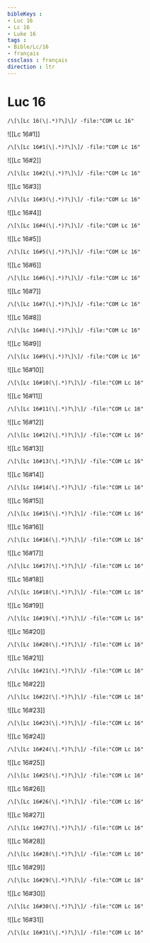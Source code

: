 ```yaml
---
bibleKeys : 
- Luc 16
- Lc 16
- Luke 16
tags : 
- Bible/Lc/16
- français
cssclass : français
direction : ltr
---
```


# Luc 16

```query
/\[\[Lc 16(\|.*)?\]\]/ -file:"COM Lc 16"
```



![[Lc 16#1]]

```query
/\[\[Lc 16#1(\|.*)?\]\]/ -file:"COM Lc 16"
```

![[Lc 16#2]]

```query
/\[\[Lc 16#2(\|.*)?\]\]/ -file:"COM Lc 16"
```

![[Lc 16#3]]

```query
/\[\[Lc 16#3(\|.*)?\]\]/ -file:"COM Lc 16"
```

![[Lc 16#4]]

```query
/\[\[Lc 16#4(\|.*)?\]\]/ -file:"COM Lc 16"
```

![[Lc 16#5]]

```query
/\[\[Lc 16#5(\|.*)?\]\]/ -file:"COM Lc 16"
```

![[Lc 16#6]]

```query
/\[\[Lc 16#6(\|.*)?\]\]/ -file:"COM Lc 16"
```

![[Lc 16#7]]

```query
/\[\[Lc 16#7(\|.*)?\]\]/ -file:"COM Lc 16"
```

![[Lc 16#8]]

```query
/\[\[Lc 16#8(\|.*)?\]\]/ -file:"COM Lc 16"
```

![[Lc 16#9]]

```query
/\[\[Lc 16#9(\|.*)?\]\]/ -file:"COM Lc 16"
```

![[Lc 16#10]]

```query
/\[\[Lc 16#10(\|.*)?\]\]/ -file:"COM Lc 16"
```

![[Lc 16#11]]

```query
/\[\[Lc 16#11(\|.*)?\]\]/ -file:"COM Lc 16"
```

![[Lc 16#12]]

```query
/\[\[Lc 16#12(\|.*)?\]\]/ -file:"COM Lc 16"
```

![[Lc 16#13]]

```query
/\[\[Lc 16#13(\|.*)?\]\]/ -file:"COM Lc 16"
```

![[Lc 16#14]]

```query
/\[\[Lc 16#14(\|.*)?\]\]/ -file:"COM Lc 16"
```

![[Lc 16#15]]

```query
/\[\[Lc 16#15(\|.*)?\]\]/ -file:"COM Lc 16"
```

![[Lc 16#16]]

```query
/\[\[Lc 16#16(\|.*)?\]\]/ -file:"COM Lc 16"
```

![[Lc 16#17]]

```query
/\[\[Lc 16#17(\|.*)?\]\]/ -file:"COM Lc 16"
```

![[Lc 16#18]]

```query
/\[\[Lc 16#18(\|.*)?\]\]/ -file:"COM Lc 16"
```

![[Lc 16#19]]

```query
/\[\[Lc 16#19(\|.*)?\]\]/ -file:"COM Lc 16"
```

![[Lc 16#20]]

```query
/\[\[Lc 16#20(\|.*)?\]\]/ -file:"COM Lc 16"
```

![[Lc 16#21]]

```query
/\[\[Lc 16#21(\|.*)?\]\]/ -file:"COM Lc 16"
```

![[Lc 16#22]]

```query
/\[\[Lc 16#22(\|.*)?\]\]/ -file:"COM Lc 16"
```

![[Lc 16#23]]

```query
/\[\[Lc 16#23(\|.*)?\]\]/ -file:"COM Lc 16"
```

![[Lc 16#24]]

```query
/\[\[Lc 16#24(\|.*)?\]\]/ -file:"COM Lc 16"
```

![[Lc 16#25]]

```query
/\[\[Lc 16#25(\|.*)?\]\]/ -file:"COM Lc 16"
```

![[Lc 16#26]]

```query
/\[\[Lc 16#26(\|.*)?\]\]/ -file:"COM Lc 16"
```

![[Lc 16#27]]

```query
/\[\[Lc 16#27(\|.*)?\]\]/ -file:"COM Lc 16"
```

![[Lc 16#28]]

```query
/\[\[Lc 16#28(\|.*)?\]\]/ -file:"COM Lc 16"
```

![[Lc 16#29]]

```query
/\[\[Lc 16#29(\|.*)?\]\]/ -file:"COM Lc 16"
```

![[Lc 16#30]]

```query
/\[\[Lc 16#30(\|.*)?\]\]/ -file:"COM Lc 16"
```

![[Lc 16#31]]

```query
/\[\[Lc 16#31(\|.*)?\]\]/ -file:"COM Lc 16"
```

